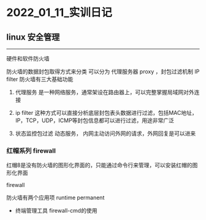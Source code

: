 <div style='display: none'>
  Date: 2022-01-14 09:51:12
  LastEditors: gyg
  LastEditTime: 2022-01-14 09:51:12
  FilePath: \redhat_lesson\2022_01_14.train.mm.md
</div>

# 2022_01_11_实训日记

## linux 安全管理

---

硬件和软件防火墙

防火墙的数据封包取得方式来分类
可以分为 代理服务器 proxy ，封包过滤机制 IP filter
防火墙有三大基础功能

1. 代理服务 是一种网络服务，通常架设在路由器上，可以完整掌握局域网对外连接

2. ip filter 这种方式可以直接分析底层封包表头数据进行过滤，包括MAC地址，IP，TCP，UDP，ICMP等封包信息都可以进行过滤，用途非常广泛

3. 状态监控包过滤 动态服务， 内网主动访问外网的请求，外网回复是可以进来

### 红帽系列 firewall

红帽8是没有防火墙的图形化界面的，只能通过命令行来管理，可以安装红帽的图形化界面

firewall

防火墙有两个应用项
runtime
permanent

- 终端管理工具 firewall-cmd的使用
